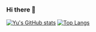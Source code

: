 ### Hi there 👋

[![Yu's GitHub stats](https://github-readme-stats.vercel.app/api?username=yu-li)](https://github.com/anuraghazra/github-readme-stats)
[![Top Langs](https://github-readme-stats.vercel.app/api/top-langs/?username=yu-li)](https://github.com/anuraghazra/github-readme-stats)
<!--
**yu-li/yu-li** is a ✨ _special_ ✨ repository because its `README.md` (this file) appears on your GitHub profile.

Here are some ideas to get you started:

- 🔭 I’m currently working on ...
- 🌱 I’m currently learning ...
- 👯 I’m looking to collaborate on ...
- 🤔 I’m looking for help with ...
- 💬 Ask me about ...
- 📫 How to reach me: ...
- 😄 Pronouns: ...
- ⚡ Fun fact: ...
-->
